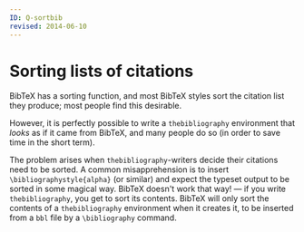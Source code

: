 ```yaml
---
ID: Q-sortbib
revised: 2014-06-10
---
```

# Sorting lists of citations

BibTeX has a sorting function, and most BibTeX styles sort the
citation list they produce; most people find this desirable.

However, it is perfectly possible to write a
`thebibliography` environment that _looks_ as if it
came from BibTeX, and many people do so (in order to save time in
the short term).

The problem arises when `thebibliography`-writers decide
their citations need to be sorted.  A common misapprehension is to
insert `\bibliographystyle{alpha}` (or similar) and expect
the typeset output to be sorted in some magical way.  BibTeX
doesn't work that way!&nbsp;&mdash; if you write `thebibliography`,
you get to sort its contents.  BibTeX will only sort the contents
of a `thebibliography` environment when it creates it, to
be inserted from a `bbl` file by a `\bibliography` command.


